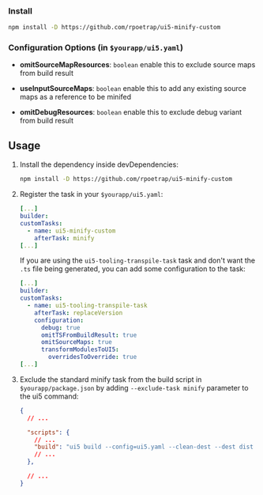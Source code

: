 ### Install
```bash
npm install -D https://github.com/rpoetrap/ui5-minify-custom
```

### Configuration Options (in `$yourapp/ui5.yaml`)
- **omitSourceMapResources**: `boolean`
  enable this to exclude source maps from build result

- **useInputSourceMaps**: `boolean`
  enable this to add any existing source maps as a reference to be minifed

- **omitDebugResources**: `boolean`
  enable this to exclude debug variant from build result


## Usage
1. Install the dependency inside devDependencies:
    ```bash
    npm install -D https://github.com/rpoetrap/ui5-minify-custom
    ```

2. Register the task in your `$yourapp/ui5.yaml`:
    ```yaml
    [...]
    builder:
    customTasks:
      - name: ui5-minify-custom
        afterTask: minify
    [...]
    ```

    If you are using the `ui5-tooling-transpile-task` task and don't want the `.ts` file being generated, you can add some configuration to the task:
    ```yaml
    [...]
    builder:
    customTasks:
      - name: ui5-tooling-transpile-task
        afterTask: replaceVersion
        configuration:
          debug: true
          omitTSFromBuildResult: true
          omitSourceMaps: true
          transformModulesToUI5:
            overridesToOverride: true
    [...]
    ```

3. Exclude the standard minify task from the build script in `$yourapp/package.json` by adding `--exclude-task minify` parameter to the ui5 command:
    ```json
    {
      // ...

      "scripts": {
        // ...
        "build": "ui5 build --config=ui5.yaml --clean-dest --dest dist --exclude-task minify",
        // ...
      },

      // ...
    }
    ```